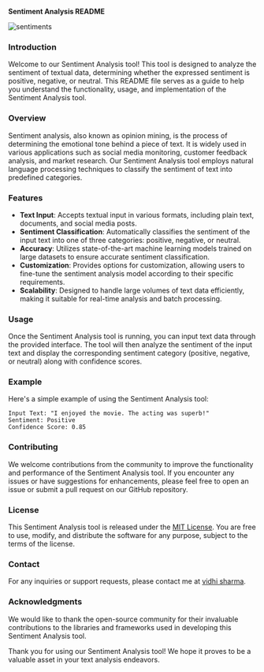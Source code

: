 **Sentiment Analysis README**

![sentiments](https://www.google.com/url?sa=i&url=https%3A%2F%2Fstock.adobe.com%2Fsearch%3Fk%3Demotion&psig=AOvVaw1LSMsJ0ajU_woHMZeV_hMf&ust=1714289350560000&source=images&cd=vfe&opi=89978449&ved=0CBIQjRxqFwoTCLjwlNDv4YUDFQAAAAAdAAAAABAE)
### Introduction
Welcome to our Sentiment Analysis tool! This tool is designed to analyze the sentiment of textual data, determining whether the expressed sentiment is positive, negative, or neutral. This README file serves as a guide to help you understand the functionality, usage, and implementation of the Sentiment Analysis tool.

### Overview
Sentiment analysis, also known as opinion mining, is the process of determining the emotional tone behind a piece of text. It is widely used in various applications such as social media monitoring, customer feedback analysis, and market research. Our Sentiment Analysis tool employs natural language processing techniques to classify the sentiment of text into predefined categories.

### Features
- **Text Input**: Accepts textual input in various formats, including plain text, documents, and social media posts.
- **Sentiment Classification**: Automatically classifies the sentiment of the input text into one of three categories: positive, negative, or neutral.
- **Accuracy**: Utilizes state-of-the-art machine learning models trained on large datasets to ensure accurate sentiment classification.
- **Customization**: Provides options for customization, allowing users to fine-tune the sentiment analysis model according to their specific requirements.
- **Scalability**: Designed to handle large volumes of text data efficiently, making it suitable for real-time analysis and batch processing.

### Usage
Once the Sentiment Analysis tool is running, you can input text data through the provided interface. The tool will then analyze the sentiment of the input text and display the corresponding sentiment category (positive, negative, or neutral) along with confidence scores.

### Example
Here's a simple example of using the Sentiment Analysis tool:
```
Input Text: "I enjoyed the movie. The acting was superb!"
Sentiment: Positive
Confidence Score: 0.85
```

### Contributing
We welcome contributions from the community to improve the functionality and performance of the Sentiment Analysis tool. If you encounter any issues or have suggestions for enhancements, please feel free to open an issue or submit a pull request on our GitHub repository.

### License
This Sentiment Analysis tool is released under the [MIT License](https://opensource.org/licenses/MIT). You are free to use, modify, and distribute the software for any purpose, subject to the terms of the license.

### Contact
For any inquiries or support requests, please contact me at [vidhi sharma](mailto:vidhi2821426@gmail.com).

### Acknowledgments
We would like to thank the open-source community for their invaluable contributions to the libraries and frameworks used in developing this Sentiment Analysis tool.

Thank you for using our Sentiment Analysis tool! We hope it proves to be a valuable asset in your text analysis endeavors.
